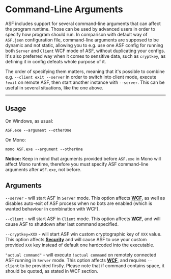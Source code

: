 # Command-Line Arguments

ASF includes support for several command-line arguments that can affect the program runtime. Those can be used by advanced users in order to specify how program should run. In comparison with default way of ```ASF.json``` configuration file, command-line arguments are supposed to be dynamic and not static, allowing you to e.g. use one ASF config for running both ```Server``` and ```Client``` WCF mode of ASF, without duplicating your configs. It's also preferred way when it comes to sensitive data, such as ```cryptkey```, as defining it in config defeats whole purpose of it.

The order of specifying them matters, meaning that it's possible to combine e.g. ```--client exit --server``` in order to switch into client mode, execute ```!exit``` on remote ASF, then start another instance with ```--server```. This can be useful in several situations, like the one above.

---

## Usage

On Windows, as usual:

```
ASF.exe --argument --otherOne
```

On Mono:

```
mono ASF.exe --argument --otherOne
```

**Notice:** Keep in mind that arguments provided before ```ASF.exe``` in Mono will affect Mono runtime, therefore you must specify ASF command-line arguments after ```ASF.exe```, not before.

## Arguments

```--server``` - will start ASF in ```Server``` mode. This option affects **[WCF](https://github.com/JustArchi/ArchiSteamFarm/wiki/WCF)**, as well as disables auto-exit of ASF process when no bots are enabled (which is wanted behaviour in combination with WCF).

```--client``` - will start ASF in ```Client``` mode. This option affects **[WCF](https://github.com/JustArchi/ArchiSteamFarm/wiki/WCF)**, and will cause ASF to shutdown after last command specified.

```--cryptkey=XXX``` - will start ASF win custom cryptographic key of ```XXX``` value. This option affects **[Security](https://github.com/JustArchi/ArchiSteamFarm/wiki/Security)** and will cause ASF to use your custom provided ```XXX``` key instead of default one hardcoded into the executable.

```"actual command"``` - will execute ```!actual command``` on remotely connected ASF running in ```Server``` mode. This option affects **[WCF](https://github.com/JustArchi/ArchiSteamFarm/wiki/WCF)**, and requires ```--client``` to be provided firstly. Please note that if command contains space, it should be quoted, as stated in WCF section.